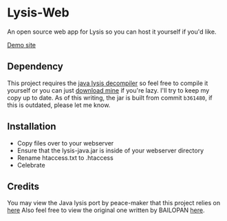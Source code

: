 # Lysis-Web
An open source web app for Lysis so you can host it yourself if you'd like.

[Demo site](http://headlinedev.xyz/lysis/)

## Dependency
This project requires the [java lysis decompiler](https://github.com/peace-maker/lysis-java) so feel free to compile it yourself or you can just
[download mine](http://www.headlinedev.xyz/lysis/lysis-java.jar) if you're lazy. I'll try to keep my copy up to date. As of this writing, the jar is built from commit `b361480`, if this is outdated, please let me know.

## Installation
- Copy files over to your webserver
- Ensure that the lysis-java.jar is inside of your webserver directory
- Rename htaccess.txt to .htaccess
- Celebrate

## Credits
You may view the Java lysis port by peace-maker that this project relies on [here](https://github.com/peace-maker/lysis-java)
Also feel free to view the original one written by BAILOPAN [here](https://forums.alliedmods.net/showthread.php?t=170898).
